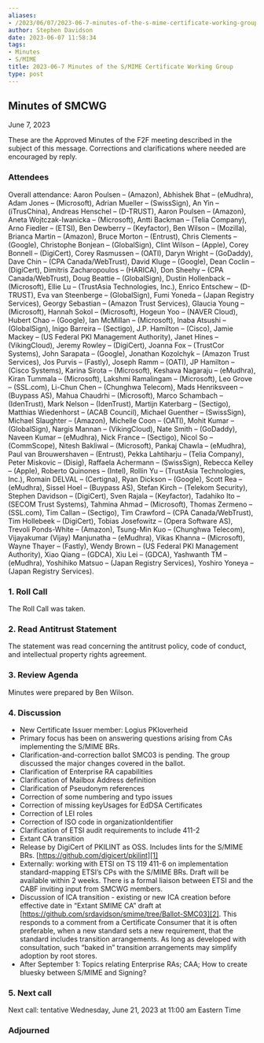 ```yaml
---
aliases:
- /2023/06/07/2023-06-7-minutes-of-the-s-mime-certificate-working-group/
author: Stephen Davidson
date: 2023-06-07 11:58:34
tags:
- Minutes
- S/MIME
title: 2023-06-7 Minutes of the S/MIME Certificate Working Group
type: post
---
```


## Minutes of SMCWG

June 7, 2023

These are the Approved Minutes of the F2F meeting described in the subject of this message. Corrections and clarifications where needed are encouraged by reply.

### Attendees

Overall attendance: Aaron Poulsen – (Amazon), Abhishek Bhat – (eMudhra), Adam Jones – (Microsoft), Adrian Mueller – (SwissSign), An Yin – (iTrusChina), Andreas Henschel – (D-TRUST), Aaron Poulsen – (Amazon), Aneta Wojtczak-Iwanicka – (Microsoft), Antti Backman – (Telia Company), Arno Fiedler – (ETSI), Ben Dewberry – (Keyfactor), Ben Wilson – (Mozilla), Brianca Martin – (Amazon), Bruce Morton – (Entrust), Chris Clements – (Google), Christophe Bonjean – (GlobalSign), Clint Wilson – (Apple), Corey Bonnell – (DigiCert), Corey Rasmussen – (OATI), Daryn Wright – (GoDaddy), Dave Chin – (CPA Canada/WebTrust), David Kluge – (Google), Dean Coclin – (DigiCert), Dimitris Zacharopoulos – (HARICA), Don Sheehy – (CPA Canada/WebTrust), Doug Beattie – (GlobalSign), Dustin Hollenback – (Microsoft), Ellie Lu – (TrustAsia Technologies, Inc.), Enrico Entschew – (D-TRUST), Eva van Steenberge – (GlobalSign), Fumi Yoneda – (Japan Registry Services), Georgy Sebastian – (Amazon Trust Services), Glaucia Young – (Microsoft), Hannah Sokol – (Microsoft), Hogeun Yoo – (NAVER Cloud), Hubert Chao – (Google), Ian McMillan – (Microsoft), Inaba Atsushi – (GlobalSign), Inigo Barreira – (Sectigo), J.P. Hamilton – (Cisco), Jamie Mackey – (US Federal PKI Management Authority), Janet Hines – (VikingCloud), Jeremy Rowley – (DigiCert), Joanna Fox – (TrustCor Systems), John Sarapata – (Google), Jonathan Kozolchyk – (Amazon Trust Services), Jos Purvis – (Fastly), Joseph Ramm – (OATI), JP Hamilton – (Cisco Systems), Karina Sirota – (Microsoft), Keshava Nagaraju – (eMudhra), Kiran Tummala – (Microsoft), Lakshmi Ramalingam – (Microsoft), Leo Grove – (SSL.com), Li-Chun Chen – (Chunghwa Telecom), Mads Henriksveen – (Buypass AS), Mahua Chaudrhi – (Microsoft), Marco Schambach – (IdenTrust), Mark Nelson – (IdenTrust), Martijn Katerbarg – (Sectigo), Matthias Wiedenhorst – (ACAB Council), Michael Guenther – (SwissSign), Michael Slaughter – (Amazon), Michelle Coon – (OATI), Mohit Kumar – (GlobalSign), Nargis Mannan – (VikingCloud), Nate Smith – (GoDaddy), Naveen Kumar – (eMudhra), Nick France – (Sectigo), Nicol So – (CommScope), Nitesh Bakliwal – (Microsoft), Pankaj Chawla – (eMudhra), Paul van Brouwershaven – (Entrust), Pekka Lahtiharju – (Telia Company), Peter Miskovic – (Disig), Raffaela Achermann – (SwissSign), Rebecca Kelley – (Apple), Roberto Quinones – (Intel), Rollin Yu – (TrustAsia Technologies, Inc.), Romain DELVAL – (Certigna), Ryan Dickson – (Google), Scott Rea – (eMudhra), Sissel Hoel – (Buypass AS), Stefan Kirch – (Telekom Security), Stephen Davidson – (DigiCert), Sven Rajala – (Keyfactor), Tadahiko Ito – (SECOM Trust Systems), Tahmina Ahmad – (Microsoft), Thomas Zermeno – (SSL.com), Tim Callan – (Sectigo), Tim Crawford – (CPA Canada/WebTrust), Tim Hollebeek – (DigiCert), Tobias Josefowitz – (Opera Software AS), Trevoli Ponds-White – (Amazon), Tsung-Min Kuo – (Chunghwa Telecom), Vijayakumar (Vijay) Manjunatha – (eMudhra), Vikas Khanna – (Microsoft), Wayne Thayer – (Fastly), Wendy Brown – (US Federal PKI Management Authority), Xiao Qiang – (GDCA), Xiu Lei – (GDCA), Yashwanth TM – (eMudhra), Yoshihiko Matsuo – (Japan Registry Services), Yoshiro Yoneya – (Japan Registry Services).

### 1. Roll Call

The Roll Call was taken.

### 2. Read Antitrust Statement

The statement was read concerning the antitrust policy, code of conduct, and intellectual property rights agreement.

### 3. Review Agenda

Minutes were prepared by Ben Wilson.

### 4. Discussion

- New Certificate Issuer member: Logius PKIoverheid
- Primary focus has been on answering questions arising from CAs implementing the S/MIME BRs.
- Clarification-and-correction ballot SMC03 is pending. The group discussed the major changes covered in the ballot.
- Clarification of Enterprise RA capabilities
- Clarification of Mailbox Address definition
- Clarification of Pseudonym references
- Correction of some numbering and typo issues
- Correction of missing keyUsages for EdDSA Certificates
- Correction of LEI roles
- Correction of ISO code in organizationIdentifier
- Clarification of ETSI audit requirements to include 411-2
- Extant CA transition
- Release by DigiCert of PKILINT as OSS. Includes lints for the S/MIME BRs. [https://github.com/digicert/pkilint][1]
- Externally: working with ETSI on TS 119 411-6 on implementation standard-mapping ETSI’s CPs with the S/MIME BRs. Draft will be available within 2 weeks. There is a formal liaison between ETSI and the CABF inviting input from SMCWG members.
- Discussion of ICA transition - existing or new ICA creation before effective date in “Extant SMIME CA” draft at [https://github.com/srdavidson/smime/tree/Ballot-SMC03][2]. This responds to a comment from a Certificate Consumer that it is often preferable, when a new standard sets a new requirement, that the standard includes transition arrangements. As long as developed with consultation, such “baked in” transition arrangements may simplify adoption by root stores.
- After September 1: Topics relating Enterprise RAs; CAA; How to create bluesky between S/MIME and Signing?

### 5. Next call

Next call: tentative Wednesday, June 21, 2023 at 11:00 am Eastern Time

### Adjourned

[1]: https://github.com/digicert/pkilint
[2]: https://github.com/srdavidson/smime/tree/Ballot-SMC03